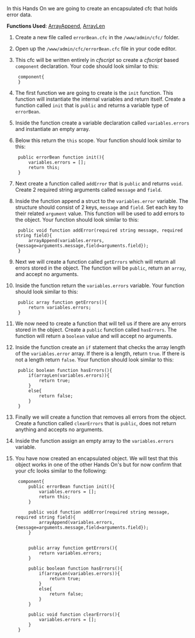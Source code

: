 In this Hands On we are going to create an encapsulated cfc that holds error data.

**Functions Used**: [ArrayAppend](https://helpx.adobe.com/coldfusion/cfml-reference/coldfusion-functions/functions-a-b/arrayappend.html), [ArrayLen](https://helpx.adobe.com/coldfusion/cfml-reference/coldfusion-functions/functions-a-b/arraylen.html)

1. Create a new file called `errorBean.cfc` in the `/www/admin/cfc/` folder.
1. Open up the `/www/admin/cfc/errorBean.cfc` file in your code editor.
1. This cfc will be written entirely in *cfscript* so create a *cfscript* based `component` declaration. Your code should look similar to this:

        component{
        }

1. The first function we are going to create is the `init` function. This function will instantiate the internal variables and return itself. Create a function called `init` that is `public` and returns a variable type of `errorBean`.
1. Inside the function create a variable declaration called `variables.errors` and instantiate an empty array.
1. Below this return the `this` scope. Your function should look similar to this:

        public errorBean function init(){
            variables.errors = [];
            return this;
        }

1. Next create a function called `addError` that is `public` and returns `void`. Create 2 required string arguments called `message` and `field`.
1. Inside the function append a struct to the `variables.error` variable. The structure should consist of 2 keys, `message` and `field`. Set each key to their related `argument` value. This function will be used to add errors to the object. Your function should look similar to this:

        public void function addError(required string message, required string field){
            arrayAppend(variables.errors,{message=arguments.message,field=arguments.field});
        }

1. Next we will create a function called `getErrors` which will return all errors stored in the object. The function will be `public`, return an `array`, and accept no arguments.
1. Inside the function return the `variables.errors` variable. Your function should look similar to this:

        public array function getErrors(){
            return variables.errors;
        }

1. We now need to create a function that will tell us if there are any errors stored in the object. Create a `public` function called `hasErrors`. The function will return a `boolean` value and will accept no arguments.
1. Inside the function create an `if` statement that checks the array length of the `variables.error` array. If there is a length, return `true`. If there is not a length return `false`. Your function should look similar to this:

        public boolean function hasErrors(){
            if(arrayLen(variables.errors)){
                return true;
            }
            else{
                return false;
            }
        }

1. Finally we will create a function that removes all errors from the object. Create a function called `clearErrors` that is `public`, does not return anything and accepts no arguments.
1. Inside the function assign an empty array to the `variables.errors` variable.
1. You have now created an encapsulated object. We will test that this object works in one of the other Hands On's but for now confirm that your cfc looks similar to the following:

        component{
            public errorBean function init(){
                variables.errors = [];
                return this;
            }

            public void function addError(required string message, required string field){
                arrayAppend(variables.errors,{message=arguments.message,field=arguments.field});
            }


            public array function getErrors(){
                return variables.errors;
            }

            public boolean function hasErrors(){
                if(arrayLen(variables.errors)){
                    return true;
                }
                else{
                    return false;
                }
            }

            public void function clearErrors(){
                variables.errors = [];
            }
        }